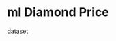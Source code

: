 # ml Diamond Price 

[dataset](https://www.kaggle.com/datasets/ritikmaheshwari/diamond-price-prediction/data?select=diamonds_data.csv)